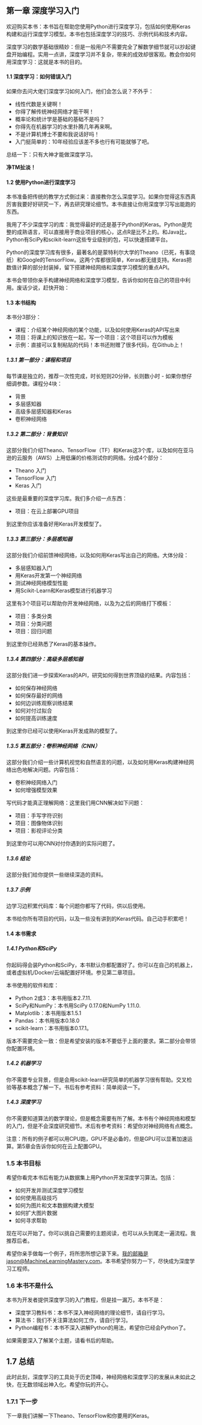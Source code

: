 ## 第一章 深度学习入门

欢迎购买本书：本书旨在帮助您使用Python进行深度学习，包括如何使用Keras构建和运行深度学习模型。本书也包括深度学习的技巧、示例代码和技术内容。

深度学习的数学基础很精妙：但是一般用户不需要完全了解数学细节就可以抄起键盘开始编程。实用一点讲，深度学习并不复杂，带来的成效却很客观。教会你如何用深度学习：这就是本书的目的。

#### 1.1 深度学习：如何错误入门

如果你去问大佬们深度学习如何入门，他们会怎么说？不外乎：

- 线性代数是关键啊！
- 你得了解传统神经网络才能干啊！
- 概率论和统计学是基础的基础不是吗？
- 你得先在机器学习的水里扑腾几年再来啊。
- 不是计算机博士不要和我说话好吗！
- 入门挺简单的：10年经验应该差不多也行有可能就够了吧。

总结一下：只有大神才能做深度学习。

**净TM扯淡！**

#### 1.2 使用Python进行深度学习

本书准备把传统的教学方式倒过来：直接教你怎么深度学习。如果你觉得这东西真厉害我要好好研究一下，再去研究理论细节。本书直接让你用深度学习写出能跑的东西。

我用了不少深度学习的库：我觉得最好的还是基于Python的Keras。Python是完整的成熟语言，可以直接用于商业项目的核心，这点R是比不上的。和Java比，Python有SciPy和scikit-learn这些专业级别的包，可以快速搭建平台。

Python的深度学习库有很多，最著名的是蒙特利尔大学的Theano（已死，有事烧纸）和Google的TensorFlow。这两个库都很简单，Keras都无缝支持。Keras把数值计算的部分封装掉，留下搭建神经网络和深度学习模型的重点API。

本书会带领你亲手构建神经网络和深度学习模型，告诉你如何在自己的项目中利用。废话少说，赶快开始：

#### 1.3 本书结构

本书分3部分：

- 课程：介绍某个神经网络的某个功能，以及如何使用Keras的API写出来
- 项目：将课上的知识放在一起，写一个项目：这个项目可以作为模板
- 示例：直接可以复制粘贴的代码！本书还附赠了很多代码，在Github上！

##### 1.3.1 第一部分：课程和项目

每节课是独立的，推荐一次性完成，时长短则20分钟，长则数小时 - 如果你想仔细调参数。课程分4块：

- 背景
- 多层感知器
- 高级多层感知器和Keras
- 卷积神经网络

##### 1.3.2 第二部分：背景知识

这部分我们介绍Theano、TensorFlow（TF）和Keras这3个库，以及如何在亚马逊的云服务（AWS）上用低廉的价格测试你的网络。分成4个部分：

- Theano 入门
- TensorFlow 入门
- Keras 入门

这些是最重要的深度学习库。我们多介绍一点东西：

- 项目：在云上部署GPU项目

到这里你应该准备好用Keras开发模型了。

##### 1.3.3 第三部分：多层感知器

这部分我们介绍前馈神经网络，以及如何用Keras写出自己的网络。大体分段：

- 多层感知器入门
- 用Keras开发第一个神经网络
- 测试神经网络模型性能
- 用Scikit-Learn和Keras模型进行机器学习

这里有3个项目可以帮助你开发神经网络，以及为之后的网络打下模板：

- 项目：多类分类
- 项目：分类问题
- 项目：回归问题

到这里你已经熟悉了Keras的基本操作。

##### 1.3.4 第四部分：高级多层感知器

这部分我们进一步探索Keras的API，研究如何得到世界顶级的结果。内容包括：

- 如何保存神经网络
- 如何保存最好的网络
- 如何边训练观察训练结果
- 如何对付过拟合
- 如何提高训练速度

到这里你已经可以使用Keras开发成熟的模型了。

##### 1.3.5 第五部分：卷积神经网络（CNN）

这部分我们介绍一些计算机视觉和自然语言的问题，以及如何用Keras构建神经网络出色地解决问题。内容包括：

- 卷积神经网络入门
- 如何增强模型效果

写代码才能真正理解网络：这里我们用CNN解决如下问题：

- 项目：手写字符识别
- 项目：图像物体识别
- 项目：影视评论分类

到这里你可以用CNN对付你遇到的实际问题了。


##### 1.3.6 结论

这部分我们给你提供一些继续深造的资料。

##### 1.3.7 示例

边学习边积累代码库：每个问题你都写了代码，供以后使用。

本书给你所有项目的代码，以及一些没有讲到的Keras代码。自己动手积累吧！


#### 1.4 本书需求

##### 1.4.1 Python和SciPy

你起码得会装Python和SciPy，本书默认你都配置好了。你可以在自己的机器上，或者虚拟机/Docker/云端配置好环境。参见第二章项目。

本书使用的软件和库：

- Python 2或3：本书用版本2.7.11.
- SciPy和NumPy：本书用SciPy 0.17.0和NumPy 1.11.0.
- Matplotlib：本书用版本1.5.1
- Pandas：本书用版本0.18.0
- scikit-learn：本书用版本0.17.1。

版本不需要完全一致：但是希望安装的版本不要低于上面的要求。第二部分会带领你配置环境。

##### 1.4.2 机器学习

你不需要专业背景，但是会用scikit-learn研究简单的机器学习很有帮助。交叉检验等基本概念了解一下。书后有参考资料：简单阅读一下。

##### 1.4.3 深度学习

你不需要知道算法的数学理论，但是概念需要有所了解。本书有个神经网络和模型的入门，但是不会深度研究细节。术后有参考资料：希望你对神经网络有点概念。

注意：所有的例子都可以用CPU跑，GPU不是必备的，但是GPU可以显著加速运算。第5章会告诉你如何在云上配置GPU。

### 1.5 本书目标

希望你看完本书后有能力从数据集上用Python开发深度学习算法。包括：

- 如何开发并测试深度学习模型
- 如何使用高级技巧
- 如何为图片和文本数据构建大模型
- 如何扩大图片数据
- 如何寻求帮助

现在可以开始了。你可以挑自己需要的主题阅读，也可以从头到尾走一遍流程。我推荐后者。

希望你亲手做每一个例子，将所思所想记录下来。我的邮箱是jason@MachineLearningMastery.com。本书希望你努力一下，尽快成为深度学习工程师。

### 1.6 本书不是什么

本书为开发者提供深度学习的入门教程，但是挂一漏万。本书不是：

- 深度学习教科书：本书不深入神经网络的理论细节，请自行学习。
- 算法书：我们不关注算法如何工作，请自行学习。
- Python编程书：本书不深入讲解Python的用法，希望你已经会Python了。

如果需要深入了解某个主题，请看书后的帮助。

## 1.7 总结

此时此刻，深度学习的工具处于历史顶峰，神经网络和深度学习的发展从未如此之快，在无数领域出神入化。希望你玩的开心。

### 1.7.1 下一步

下一章我们讲解一下Theano、TensorFlow和你要用的Keras。
